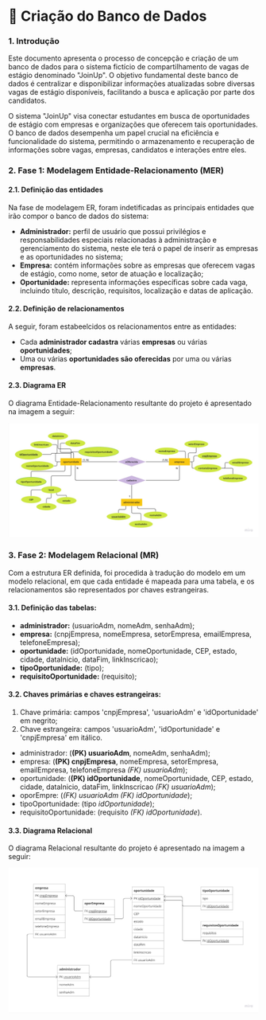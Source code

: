 <h1> 🎲 Criação do Banco de Dados </h1>

<h3> 1. Introdução </h3>

<p> Este documento apresenta o processo de concepção e criação de um banco de dados para o sistema fictício de compartilhamento de vagas de estágio denominado "JoinUp". O objetivo fundamental deste banco de dados é centralizar e disponibilizar informações atualizadas sobre diversas vagas de estágio disponíveis, facilitando a busca e aplicação por parte dos candidatos. </p>

<p> O sistema "JoinUp" visa conectar estudantes em busca de oportunidades de estágio com empresas e organizações que oferecem tais oportunidades. O banco de dados desempenha um papel crucial na eficiência e funcionalidade do sistema, permitindo o armazenamento e recuperação de informações sobre vagas, empresas, candidatos e interações entre eles. </p>

<h3> 2. Fase 1: Modelagem Entidade-Relacionamento (MER) </h3>

<h4> 2.1. Definição das entidades </h4>

<p> Na fase de modelagem ER, foram indetificadas as principais entidades que irão compor o banco de dados do sistema: </p>

<ul>
    <li> <b>Administrador:</b> perfil de usuário que possui privilégios e responsabilidades especiais relacionadas à administração e gerenciamento do sistema, neste ele terá o papel de inserir as empresas e as oportunidades no sistema; </li>
    <li> <b>Empresa:</b> contém informações sobre as empresas que oferecem vagas de estágio, como nome, setor de atuação e localização; </li>
    <li> <b>Oportunidade:</b> representa informações específicas sobre cada vaga, incluindo título, descrição, requisitos, localização e datas de aplicação. </li>
</ul>

<h4> 2.2. Definição de relacionamentos </h4>

<p> A seguir, foram estabeelcidos os relacionamentos entre as entidades: </p>

<ul>
    <li> Cada <b>administrador cadastra</b> várias <b>empresas</b> ou várias <b>oportunidades</b>; </li>
    <li> Uma ou várias <b>oportunidades são oferecidas</b> por uma ou várias <b>empresas</b>. </li>
</ul>

<h4> 2.3. Diagrama ER </h4>

<p> O diagrama Entidade-Relacionamento resultante do projeto é apresentado na imagem a seguir: </p>

<img src="./img/ProjetoBD - Modelo Entidade-Relacionamento.jpg">

<h3> 3. Fase 2: Modelagem Relacional (MR) </h3>

<p> Com a estrutura ER definida, foi procedida à tradução do modelo em um modelo relacional, em que cada entidade é mapeada para uma tabela, e os relacionamentos são representados por chaves estrangeiras. </p>

<h4> 3.1. Definição das tabelas: </h4>

<ul>
    <li> <b>administrador:</b> (usuarioAdm, nomeAdm, senhaAdm); </li>
    <li> <b>empresa:</b> (cnpjEmpresa, nomeEmpresa, setorEmpresa, emailEmpresa, telefoneEmpresa); </li>
    <li> <b>oportunidade:</b> (idOportunidade, nomeOportunidade, CEP, estado, cidade, dataInicio, dataFim, linkInscricao); </li>
    <li> <b>tipoOportunidade:</b> (tipo); </li>
    <li> <b>requisitoOportunidade:</b> (requisito); </li>
</ul>

<h4> 3.2. Chaves primárias e chaves estrangeiras: </h4>

<ol>
    <li> Chave primária: campos 'cnpjEmpresa', 'usuarioAdm' e 'idOportunidade' em negrito; </li>
    <li> Chave estrangeira: campos 'usuarioAdm', 'idOportunidade' e 'cnpjEmpresa' em itálico. </li>
</ol>

<ul>
    <li> administrador: (<b>(PK) usuarioAdm</b>, nomeAdm, senhaAdm); </li>
    <li> empresa: (<b>(PK) cnpjEmpresa</b>, nomeEmpresa, setorEmpresa, emailEmpresa, telefoneEmpresa <i>(FK) usuarioAdm</i>); </li>
    <li> oportunidade: (<b>(PK) idOportunidade</b>, nomeOportunidade, CEP, estado, cidade, dataInicio, dataFim, linkInscricao <i>(FK) usuarioAdm</i>); </li>
    <li> oporEmpre: (<i>(FK) usuarioAdm</i> <i>(FK) idOportunidade</i>); </li>
    <li> tipoOportunidade: (tipo <i>idOportunidade</i>); </li>
    <li> requisitoOportunidade: (requisito <i>(FK) idOportunidade</i>). </li>
</ul>

<h4> 3.3. Diagrama Relacional </h4>

<p> O diagrama Relacional resultante do projeto é apresentado na imagem a seguir: </p>

<img src="./img/ProjetoBD - Modelo Relacional.jpg">